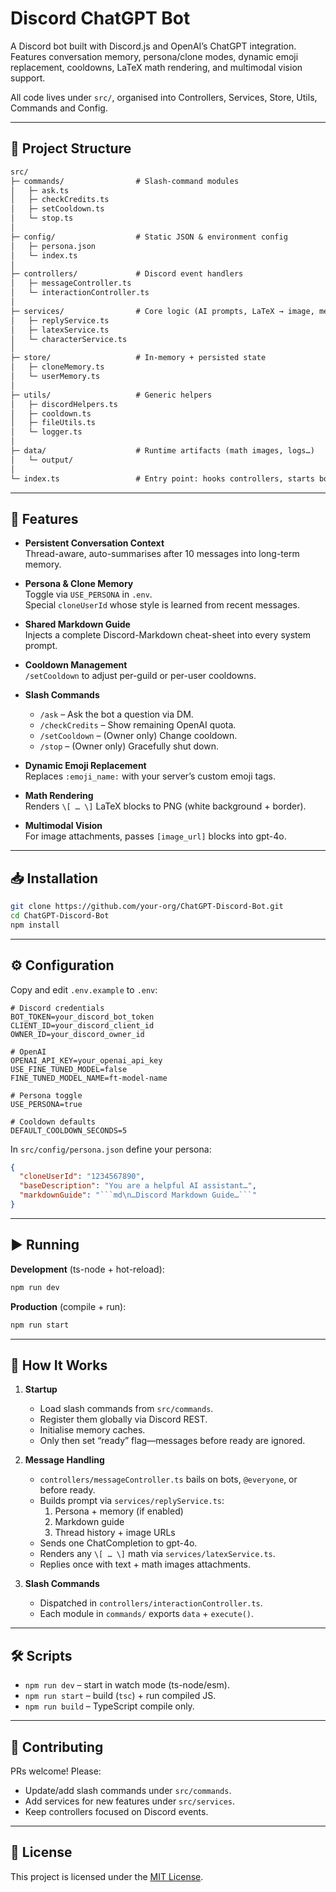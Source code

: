 # Discord ChatGPT Bot

A Discord bot built with Discord.js and OpenAI’s ChatGPT integration.  
Features conversation memory, persona/clone modes, dynamic emoji replacement, cooldowns, LaTeX math rendering, and multimodal vision support.

All code lives under `src/`, organised into Controllers, Services, Store, Utils, Commands and Config.

---

## 📂 Project Structure

```txt
src/
├─ commands/                # Slash-command modules
│   ├─ ask.ts
│   ├─ checkCredits.ts
│   ├─ setCooldown.ts
│   └─ stop.ts
│
├─ config/                  # Static JSON & environment config
│   ├─ persona.json
│   └─ index.ts
│
├─ controllers/             # Discord event handlers
│   ├─ messageController.ts
│   └─ interactionController.ts
│
├─ services/                # Core logic (AI prompts, LaTeX → image, memory)
│   ├─ replyService.ts
│   ├─ latexService.ts
│   └─ characterService.ts
│
├─ store/                   # In-memory + persisted state
│   ├─ cloneMemory.ts
│   └─ userMemory.ts
│
├─ utils/                   # Generic helpers
│   ├─ discordHelpers.ts
│   ├─ cooldown.ts
│   ├─ fileUtils.ts
│   └─ logger.ts
│
├─ data/                    # Runtime artifacts (math images, logs…)
│   └─ output/
│
└─ index.ts                 # Entry point: hooks controllers, starts bot
```

---

## 🚀 Features

- **Persistent Conversation Context**  
  Thread-aware, auto-summarises after 10 messages into long-term memory.

- **Persona & Clone Memory**  
  Toggle via `USE_PERSONA` in `.env`.  
  Special `cloneUserId` whose style is learned from recent messages.

- **Shared Markdown Guide**  
  Injects a complete Discord-Markdown cheat-sheet into every system prompt.

- **Cooldown Management**  
  `/setCooldown` to adjust per-guild or per-user cooldowns.

- **Slash Commands**

  - `/ask` – Ask the bot a question via DM.
  - `/checkCredits` – Show remaining OpenAI quota.
  - `/setCooldown` – (Owner only) Change cooldown.
  - `/stop` – (Owner only) Gracefully shut down.

- **Dynamic Emoji Replacement**  
  Replaces `:emoji_name:` with your server’s custom emoji tags.

- **Math Rendering**  
  Renders `\[ … \]` LaTeX blocks to PNG (white background + border).

- **Multimodal Vision**  
  For image attachments, passes `[image_url]` blocks into gpt-4o.

---

## 📥 Installation

```bash
git clone https://github.com/your-org/ChatGPT-Discord-Bot.git
cd ChatGPT-Discord-Bot
npm install
```

---

## ⚙️ Configuration

Copy and edit `.env.example` to `.env`:

```dotenv
# Discord credentials
BOT_TOKEN=your_discord_bot_token
CLIENT_ID=your_discord_client_id
OWNER_ID=your_discord_owner_id

# OpenAI
OPENAI_API_KEY=your_openai_api_key
USE_FINE_TUNED_MODEL=false
FINE_TUNED_MODEL_NAME=ft-model-name

# Persona toggle
USE_PERSONA=true

# Cooldown defaults
DEFAULT_COOLDOWN_SECONDS=5
```

In `src/config/persona.json` define your persona:

````json
{
  "cloneUserId": "1234567890",
  "baseDescription": "You are a helpful AI assistant…",
  "markdownGuide": "```md\n…Discord Markdown Guide…```"
}
````

---

## ▶️ Running

**Development** (ts-node + hot-reload):

```bash
npm run dev
```

**Production** (compile + run):

```bash
npm run start
```

---

## 📝 How It Works

1. **Startup**

   - Load slash commands from `src/commands`.
   - Register them globally via Discord REST.
   - Initialise memory caches.
   - Only then set “ready” flag—messages before ready are ignored.

2. **Message Handling**

   - `controllers/messageController.ts` bails on bots, `@everyone`, or before ready.
   - Builds prompt via `services/replyService.ts`:
     1. Persona + memory (if enabled)
     2. Markdown guide
     3. Thread history + image URLs
   - Sends one ChatCompletion to gpt-4o.
   - Renders any `\[ … \]` math via `services/latexService.ts`.
   - Replies once with text + math images attachments.

3. **Slash Commands**
   - Dispatched in `controllers/interactionController.ts`.
   - Each module in `commands/` exports `data` + `execute()`.

---

## 🛠️ Scripts

- `npm run dev` – start in watch mode (ts-node/esm).
- `npm run start` – build (`tsc`) + run compiled JS.
- `npm run build` – TypeScript compile only.

---

## 🤝 Contributing

PRs welcome! Please:

- Update/add slash commands under `src/commands`.
- Add services for new features under `src/services`.
- Keep controllers focused on Discord events.

---

## 📜 License

This project is licensed under the [MIT License](LICENSE).
